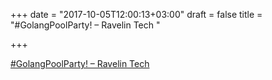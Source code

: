 +++
date = "2017-10-05T12:00:13+03:00"
draft = false
title = "#GolangPoolParty! – Ravelin Tech  "

+++

<p><a href="https://syslog.ravelin.com/golangpoolparty-950723a042be?gi=a8da7cf33147">#GolangPoolParty! – Ravelin Tech  </a></p>
